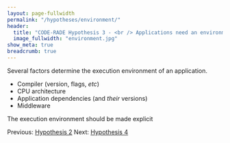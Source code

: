 ```yaml
---
layout: page-fullwidth
permalink: "/hypotheses/environment/"
header:
  title: "CODE-RADE Hypothesis 3 - <br /> Applications need an environment"
  image_fullwidth: "environment.jpg"
show_meta: true
breadcrumb: true
---
```


Several factors determine the execution environment of an application.
<ul>
  <li>
    Compiler (version, flags, <em>etc</em>)
  </li>
  <li>
    CPU architecture
  </li>
  <li>
    Application dependencies (and <em>their</em> versions)
  </li>
  <li>
    Middleware
  </li>
</ul>

The execution environment should be made explicit
<p>
Previous:  <a href="{{ site.url }}/hypotheses/dependencies/">Hypothesis  2</a> Next: <a href="{{ site.url }}/hypotheses/multiple/"> Hypothesis 4</a>
</p>
